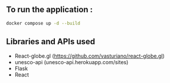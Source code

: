 
## To run the application :

   ```sh
   docker compose up -d --build
   ```


## Libraries and APIs used

- React-globe.gl (https://github.com/vasturiano/react-globe.gl)
- unesco-api (unesco-api.herokuapp.com/sites)
- Flask
- React

